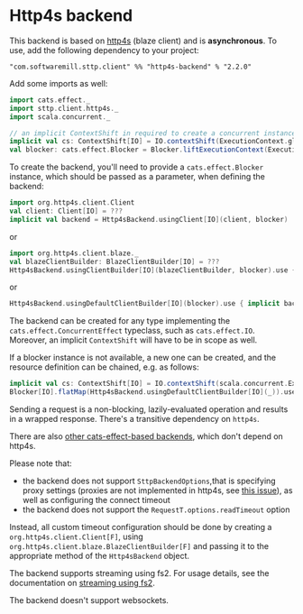 # Http4s backend

This backend is based on [http4s](https://http4s.org) (blaze client) and is **asynchronous**. To use, add the following dependency to your project:

```
"com.softwaremill.sttp.client" %% "http4s-backend" % "2.2.0"
```

Add some imports as well:
```scala
import cats.effect._
import sttp.client.http4s._
import scala.concurrent._

// an implicit ContextShift in required to create a concurrent instance for `cats.effect.IO`:
implicit val cs: ContextShift[IO] = IO.contextShift(ExecutionContext.global)
val blocker: cats.effect.Blocker = Blocker.liftExecutionContext(ExecutionContext.global)
```

To create the backend, you'll need to provide a `cats.effect.Blocker` instance, which should be passed as a parameter, when defining the backend:

```scala
import org.http4s.client.Client
val client: Client[IO] = ???
implicit val backend = Http4sBackend.usingClient[IO](client, blocker)
```
or
```scala
import org.http4s.client.blaze._
val blazeClientBuilder: BlazeClientBuilder[IO] = ???
Http4sBackend.usingClientBuilder[IO](blazeClientBuilder, blocker).use { implicit backend => ??? }
```
or
```scala
Http4sBackend.usingDefaultClientBuilder[IO](blocker).use { implicit backend => ??? }
```

The backend can be created for any type implementing the `cats.effect.ConcurrentEffect` typeclass, such as `cats.effect.IO`. Moreover, an implicit `ContextShift` will have to be in scope as well.

If a blocker instance is not available, a new one can be created, and the resource definition can be chained, e.g. as follows:

```scala
implicit val cs: ContextShift[IO] = IO.contextShift(scala.concurrent.ExecutionContext.global) // or another instance
Blocker[IO].flatMap(Http4sBackend.usingDefaultClientBuilder[IO](_)).use { implicit backend => ... }
```

Sending a request is a non-blocking, lazily-evaluated operation and results in a wrapped response. There's a transitive dependency on `http4s`. 

There are also [other cats-effect-based backends](catseffect.md), which don't depend on http4s. 

Please note that: 

* the backend does not support `SttpBackendOptions`,that is specifying proxy settings (proxies are not implemented in http4s, see [this issue](https://github.com/http4s/http4s/issues/251)), as well as configuring the connect timeout 
* the backend does not support the `RequestT.options.readTimeout` option

Instead, all custom timeout configuration should be done by creating a `org.http4s.client.Client[F]`, using `org.http4s.client.blaze.BlazeClientBuilder[F]` and passing it to the appropriate method of the `Http4sBackend` object.

The backend supports streaming using fs2. For usage details, see the documentation on [streaming using fs2](fs2.md#streaming).

The backend doesn't support websockets.
